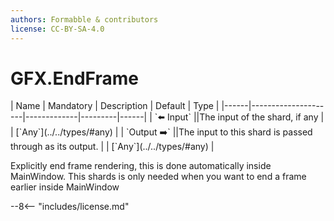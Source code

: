 ```yaml
---
authors: Formabble & contributors
license: CC-BY-SA-4.0
---
```



# GFX.EndFrame

<div class="sh-parameters" markdown="1">
| Name | Mandatory | Description | Default | Type |
|------|---------------------|-------------|---------|------|
| `⬅️ Input` ||The input of the shard, if any | | [`Any`](../../types/#any) |
| `Output ➡️` ||The input to this shard is passed through as its output. | | [`Any`](../../types/#any) |

</div>

Explicitly end frame rendering, this is done automatically inside MainWindow. This shards is only needed when you want to end a frame earlier inside MainWindow

--8<-- "includes/license.md"

